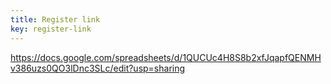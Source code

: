 ```yaml
---
title: Register link
key: register-link
---
```

https://docs.google.com/spreadsheets/d/1QUCUc4H8S8b2xfJqapfQENMHv386uzs0QO3lDnc3SLc/edit?usp=sharing